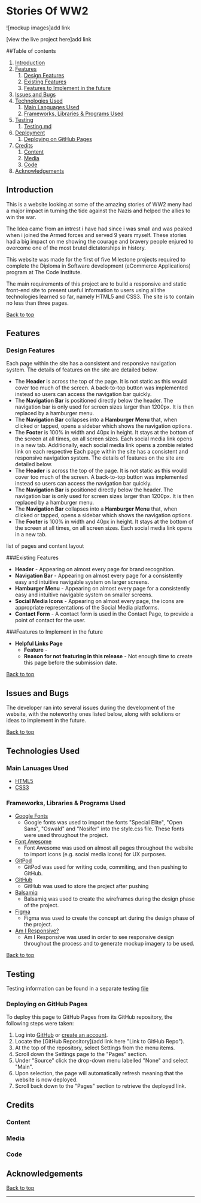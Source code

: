 # Stories Of WW2

![mockup images]add link

[view the live project here]add link

##Table of contents

1. [Introduction](#Introduction)
2. [Features](#Features)
    1. [Design Features](#Design-Features)
    2. [Existing Features](#Existing-Features)
    3. [Features to Implement in the future](#Features-to-Implement-in-the-future)
3. [Issues and Bugs](#Issues-and-Bugs)
5. [Technologies Used](#Technologies-Used)
    1. [Main Languages Used](#Main-Languages-Used)
    2. [Frameworks, Libraries & Programs Used](#Frameworks,-Libraries-&-Programs-Used)
6. [Testing](#Testing)
    1. [Testing.md](TESTING.md)
7. [Deployment](#Deploment)
    1. [Deploying on GitHub Pages](#Deploying-on-GitHub-Pages)
8. [Credits](#Credits)
    1. [Content](#Content)
    2. [Media](#Media)
    3. [Code](#Code)
9. [Acknowledgements](#Acknowledgements)

## Introduction

This is a website looking at some of the amazing stories of WW2 meny had a major impact in turning the tide against the Nazis and helped the allies to win the war.

The Idea came from an intrest i have had since i was small and was peaked when i joined the Armed forces and served 9 years myself. These stories had a big impact on me showing the courage and bravery people enjured to overcome one of the most brutel dictatorships in history.

This website was made for the first of five Milestone projects required to complete the Diploma in Software development (eCommerce Applications) program at The Code Institute.

The main requirements of this project are to build a responsive and static front-end site to present useful information to users using all the technologies learned so far, namely HTML5 and CSS3. The site is to contain no less than three pages.

[Back to top](#Stories-of-WW2)

## Features

### Design Features
Each page within the site has a consistent and responsive navigation system. The details of features on the site are detailed below.
- The **Header** is across the top of the page. It is not static as this would cover too much of the screen. A back-to-top button was implemented instead so users can access the navigation bar quickly.
- The **Navigation Bar** is positioned directly below the header. The navigation bar is only used for screen sizes larger than 1200px. It is then replaced by a hamburger menu.
- The **Navigation Bar** collapses into a **Hamburger Menu** that, when clicked or tapped, opens a sidebar which shows the navigation options.
- The **Footer** is 100% in width and 40px in height. It stays at the bottom of the screen at all times, on all screen sizes. Each social media link opens in a new tab. Additionally, each social media link opens a zombie related link on each respective Each page within the site has a consistent and responsive navigation system. The details of features on the site are detailed below.
- The **Header** is across the top of the page. It is not static as this would cover too much of the screen. A back-to-top button was implemented instead so users can access the navigation bar quickly.
- The **Navigation Bar** is positioned directly below the header. The navigation bar is only used for screen sizes larger than 1200px. It is then replaced by a hamburger menu.
- The **Navigation Bar** collapses into a **Hamburger Menu** that, when clicked or tapped, opens a sidebar which shows the navigation options.
- The **Footer** is 100% in width and 40px in height. It stays at the bottom of the screen at all times, on all screen sizes. Each social media link opens in a new tab.

list of pages and content layout

###Existing Features
- **Header** - Appearing on almost every page for brand recognition.
- **Navigation Bar** - Appearing on almost every page for a consistently easy and intuitive navigable system on larger screens.
- **Hamburger Menu** - Appearing on almost every page for a consistently easy and intuitive navigable system on smaller screens.
- **Social Media Icons** - Appearing on almost every page, the icons are appropriate representations of the Social Media platforms.
- **Contact Form** - A contact form is used in the Contact Page, to provide a point of contact for the user.

###Features to Implement in the future
- **Helpful Links Page**
     - **Feature** - 
     - **Reason for not featuring in this release** - Not enough time to create this page before the submission date.

[Back to top](#Stories-of-WW2)

## Issues and Bugs
The developer ran into several issues during the development of the website, with the noteworthy ones listed below, along with solutions or ideas to implement in the future.

[Back to top](#Stories-of-WW2)

## Technologies Used

### Main Lanuages Used
- [HTML5](https://en.wikipedia.org/wiki/HTML5 "Link to HTML Wiki")
- [CSS3](https://en.wikipedia.org/wiki/Cascading_Style_Sheets "Link to CSS Wiki")

### Frameworks, Libraries & Programs Used
- [Google Fonts](https://fonts.google.com/ "Link to Google Fonts")
    - Google fonts was used to import the fonts "Special Elite", "Open Sans", "Oswald" and "Nosifer" into the style.css file. These fonts were used throughout the project.
- [Font Awesome](https://fontawesome.com/ "Link to FontAwesome")
     - Font Awesome was used on almost all pages throughout the website to import icons (e.g. social media icons) for UX purposes.
- [GitPod](https://gitpod.io/ "Link to GitPod homepage")
     - GitPod was used for writing code, commiting, and then pushing to GitHub.
- [GitHub](https://github.com/ "Link to GitHub")
     - GitHub was used to store the project after pushing
- [Balsamiq](https://balsamiq.com/ "Link to Balsamiq homepage")
     - Balsamiq was used to create the wireframes during the design phase of the project.
- [Figma](https://www.figma.com/ "Link to Figma homepage")
     - Figma was used to create the concept art during the design phase of the project.
- [Am I Responsive?](http://ami.responsivedesign.is/# "Link to Am I Responsive Homepage")
     - Am I Responsive was used in order to see responsive design throughout the process and to generate mockup imagery to be used.

[Back to top](#Stories-of-WW2)

## Testing

Testing information can be found in a separate testing [file](TESTING.md "Link to testing file")

### Deploying on GitHub Pages
To deploy this page to GitHub Pages from its GitHub repository, the following steps were taken:

1. Log into [GitHub](https://github.com/login "Link to GitHub login page") or [create an account](https://github.com/join "Link to GitHub create account page").
2. Locate the [GitHub Repository](add link here "Link to GitHub Repo").
3. At the top of the repository, select Settings from the menu items.
4. Scroll down the Settings page to the "Pages" section.
5. Under "Source" click the drop-down menu labelled "None" and select "Main".
6. Upon selection, the page will automatically refresh meaning that the website is now deployed.
7. Scroll back down to the "Pages" section to retrieve the deployed link.

## Credits

### Content

### Media

### Code

## Acknowledgements

[Back to top](#Stories-of-WW2)

***
